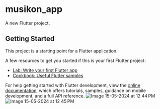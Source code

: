 # musikon_app

A new Flutter project.

## Getting Started

This project is a starting point for a Flutter application.

A few resources to get you started if this is your first Flutter project:

- [Lab: Write your first Flutter app](https://docs.flutter.dev/get-started/codelab)
- [Cookbook: Useful Flutter samples](https://docs.flutter.dev/cookbook)

For help getting started with Flutter development, view the
[online documentation](https://docs.flutter.dev/), which offers tutorials,
samples, guidance on mobile development, and a full API reference.
![Image 15-05-2024 at 12 44 PM](https://github.com/emekss/Musikon_app/assets/110977719/eef9e0cb-60cb-4df5-974a-80ce410bb90d)
![Image 15-05-2024 at 12 45 PM](https://github.com/emekss/Musikon_app/assets/110977719/a162fe83-1c33-494a-9a59-c9edaa057f9d)
